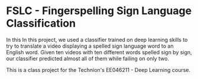 # FSLC - Fingerspelling Sign Language Classification 

In this 
In this project, we used a classifier trained on deep learning skills to try to translate a video displaying a spelled sign language word to an English word.
Given ten videos with ten different words spelled sign by sign, our classifier predicted almost all of them while failing on only two.

This is a class project for the Technion's EE046211 - Deep Learning course. 
